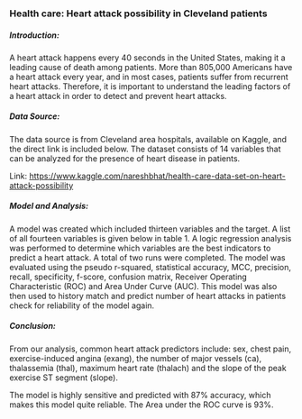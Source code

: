 
























### Health care: Heart attack possibility in Cleveland patients


##### Introduction:

A heart attack happens every 40 seconds in the United States, making it a leading cause of death among patients. More than 805,000 Americans have a heart attack every year, and in most cases, patients suffer from recurrent heart attacks. Therefore, it is important to understand the leading factors of a heart attack in order to detect and prevent heart attacks.


##### Data Source:

The data source is from Cleveland area hospitals, available on Kaggle, and the direct link is included below. The dataset consists of 14 variables that can be analyzed for the presence of heart disease in patients. 

Link: https://www.kaggle.com/nareshbhat/health-care-data-set-on-heart-attack-possibility



##### Model and Analysis:


A model was created which included thirteen variables and the target. A list of all fourteen variables is given below in table 1. A logic regression analysis was performed to determine which variables are the best indicators to predict a heart attack. A total of two runs were completed. The model was evaluated using the pseudo r-squared, statistical accuracy, MCC, precision, recall, specificity, f-score, confusion matrix, Receiver Operating Characteristic (ROC) and Area Under Curve (AUC). This model was also then used to history match and predict number of heart attacks in patients check for reliability of the model again.




##### Conclusion:
From our analysis, common heart attack predictors include: sex, chest pain, exercise-induced angina (exang), the number of major vessels (ca), thalassemia (thal), maximum heart rate (thalach) and the slope of the peak exercise ST segment (slope).

The model is highly sensitive and predicted with 87% accuracy, which makes this model quite reliable. The Area under the ROC curve is 93%.


